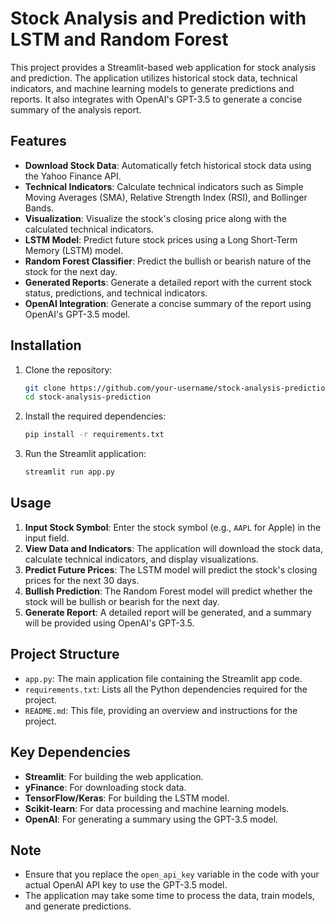 # Stock Analysis and Prediction with LSTM and Random Forest

This project provides a Streamlit-based web application for stock analysis and prediction. The application utilizes historical stock data, technical indicators, and machine learning models to generate predictions and reports. It also integrates with OpenAI's GPT-3.5 to generate a concise summary of the analysis report.

## Features

- **Download Stock Data**: Automatically fetch historical stock data using the Yahoo Finance API.
- **Technical Indicators**: Calculate technical indicators such as Simple Moving Averages (SMA), Relative Strength Index (RSI), and Bollinger Bands.
- **Visualization**: Visualize the stock's closing price along with the calculated technical indicators.
- **LSTM Model**: Predict future stock prices using a Long Short-Term Memory (LSTM) model.
- **Random Forest Classifier**: Predict the bullish or bearish nature of the stock for the next day.
- **Generated Reports**: Generate a detailed report with the current stock status, predictions, and technical indicators.
- **OpenAI Integration**: Generate a concise summary of the report using OpenAI's GPT-3.5 model.

## Installation

1. Clone the repository:
    ```bash
    git clone https://github.com/your-username/stock-analysis-prediction.git
    cd stock-analysis-prediction
    ```

2. Install the required dependencies:
    ```bash
    pip install -r requirements.txt
    ```

3. Run the Streamlit application:
    ```bash
    streamlit run app.py
    ```

## Usage

1. **Input Stock Symbol**: Enter the stock symbol (e.g., `AAPL` for Apple) in the input field.
2. **View Data and Indicators**: The application will download the stock data, calculate technical indicators, and display visualizations.
3. **Predict Future Prices**: The LSTM model will predict the stock's closing prices for the next 30 days.
4. **Bullish Prediction**: The Random Forest model will predict whether the stock will be bullish or bearish for the next day.
5. **Generate Report**: A detailed report will be generated, and a summary will be provided using OpenAI's GPT-3.5.

## Project Structure

- `app.py`: The main application file containing the Streamlit app code.
- `requirements.txt`: Lists all the Python dependencies required for the project.
- `README.md`: This file, providing an overview and instructions for the project.

## Key Dependencies

- **Streamlit**: For building the web application.
- **yFinance**: For downloading stock data.
- **TensorFlow/Keras**: For building the LSTM model.
- **Scikit-learn**: For data processing and machine learning models.
- **OpenAI**: For generating a summary using the GPT-3.5 model.

## Note

- Ensure that you replace the `open_api_key` variable in the code with your actual OpenAI API key to use the GPT-3.5 model.
- The application may take some time to process the data, train models, and generate predictions.



